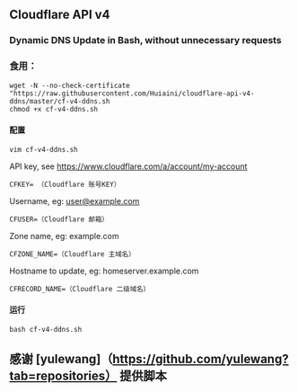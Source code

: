 ## Cloudflare API v4 

### Dynamic DNS Update in Bash, without unnecessary requests

### 食用：

    wget -N --no-check-certificate "https://raw.githubusercontent.com/Huiaini/cloudflare-api-v4-ddns/master/cf-v4-ddns.sh
    chmod +x cf-v4-ddns.sh
    
#### 配置
    
    vim cf-v4-ddns.sh
    
 API key, see https://www.cloudflare.com/a/account/my-account
 
    CFKEY= （Cloudflare 账号KEY）
    
 Username, eg: user@example.com
 
    CFUSER=（Cloudflare 邮箱）
    
 Zone name, eg: example.com  
 
    CFZONE_NAME=（Cloudflare 主域名）
    
 Hostname to update, eg: homeserver.example.com
 
    CFRECORD_NAME=（Cloudflare 二级域名）
    
#### 运行
 
    bash cf-v4-ddns.sh
    
## 感谢 [yulewang]（https://github.com/yulewang?tab=repositories） 提供脚本
